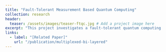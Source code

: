 ```yaml
---
title: "Fault-Tolerant Measurement Based Quantum Computing"
collection: research
header:
  teaser: /assets/images/teaser-ftqc.jpg # Add a project image here
excerpt: "This project investigates a fault-tolerant quantum computing architecture using dual-species trapped-ion (DSTI) modules to generate topologically protected RHG cluster states."
links:
  - label: "[Related Paper]"
    url: "/publication/multiplexed-bi-layered"
---
```

